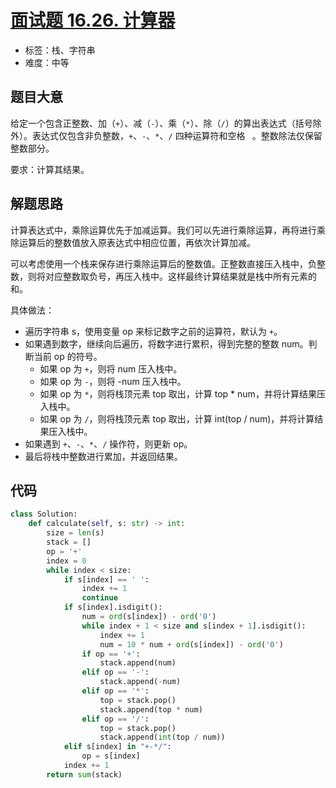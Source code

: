 # [面试题 16.26. 计算器](https://leetcode.cn/problems/calculator-lcci/)

- 标签：栈、字符串
- 难度：中等

## 题目大意

给定一个包含正整数、加（`+`）、减（`-`）、乘（`*`）、除（`/`）的算出表达式（括号除外）。表达式仅包含非负整数，`+`、`-`、`*`、`/` 四种运算符和空格 ` `。整数除法仅保留整数部分。

要求：计算其结果。

## 解题思路

计算表达式中，乘除运算优先于加减运算。我们可以先进行乘除运算，再将进行乘除运算后的整数值放入原表达式中相应位置，再依次计算加减。

可以考虑使用一个栈来保存进行乘除运算后的整数值。正整数直接压入栈中，负整数，则将对应整数取负号，再压入栈中。这样最终计算结果就是栈中所有元素的和。

具体做法：

- 遍历字符串 s，使用变量 op 来标记数字之前的运算符，默认为 `+`。
- 如果遇到数字，继续向后遍历，将数字进行累积，得到完整的整数 num。判断当前 op 的符号。
  - 如果 op 为 `+`，则将 num 压入栈中。
  - 如果 op 为 `-`，则将 -num 压入栈中。
  - 如果 op 为 `*`，则将栈顶元素 top 取出，计算 top * num，并将计算结果压入栈中。
  - 如果 op 为 `/`，则将栈顶元素 top 取出，计算 int(top / num)，并将计算结果压入栈中。
- 如果遇到 `+`、`-`、`*`、`/` 操作符，则更新 op。
- 最后将栈中整数进行累加，并返回结果。

## 代码

```Python
class Solution:
    def calculate(self, s: str) -> int:
        size = len(s)
        stack = []
        op = '+'
        index = 0
        while index < size:
            if s[index] == ' ':
                index += 1
                continue
            if s[index].isdigit():
                num = ord(s[index]) - ord('0')
                while index + 1 < size and s[index + 1].isdigit():
                    index += 1
                    num = 10 * num + ord(s[index]) - ord('0')
                if op == '+':
                    stack.append(num)
                elif op == '-':
                    stack.append(-num)
                elif op == '*':
                    top = stack.pop()
                    stack.append(top * num)
                elif op == '/':
                    top = stack.pop()
                    stack.append(int(top / num))
            elif s[index] in "+-*/":
                op = s[index]
            index += 1
        return sum(stack)
```

